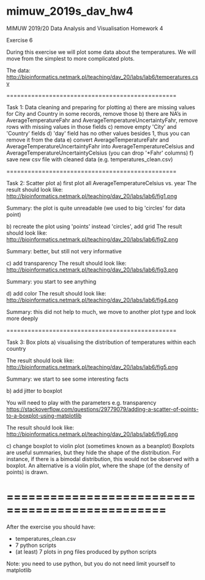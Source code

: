 # mimuw_2019s_dav_hw4
MIMUW 2019/20 Data Analysis and Visualisation Homework 4

Exercise 6


During this exercise we will plot some data about the temperatures. 
We will move from the simplest to more complicated plots.


The data: http://bioinformatics.netmark.pl/teaching/dav_20/labs/lab6/temperatures.csv

================================================

Task 1: Data cleaning and preparing for plotting
a) there are missing values for City and Country in some records, remove those
b) there are NA’s in AverageTemperatureFahr and AverageTemperatureUncertaintyFahr, 
remove rows with missing values in those fields
c) remove empty 'City' and 'Country' fields
d) 'day' field has no other values besides 1, thus you can remove it from the data
e) convert AverageTemperatureFahr and AverageTemperatureUncertaintyFahr into 
AverageTemperatureCelsius and AverageTemperatureUncertaintyCelsius 
(you can drop '*Fahr' columns)
f) save new csv file with cleaned data (e.g. temperatures_clean.csv)

================================================

Task 2: Scatter plot
a) first plot all AverageTemperatureCelsius vs. year
The result should look like:
http://bioinformatics.netmark.pl/teaching/dav_20/labs/lab6/fig1.png

Summary: the plot is quite unreadable (we used to big 'circles' for data point)

b) recreate the plot using 'points' instead 'circles', add grid
The result should look like:
http://bioinformatics.netmark.pl/teaching/dav_20/labs/lab6/fig2.png

Summary: better, but still not very informative

c) add transparency
The result should look like:
http://bioinformatics.netmark.pl/teaching/dav_20/labs/lab6/fig3.png

Summary: you start to see anything

d) add color
The result should look like:
http://bioinformatics.netmark.pl/teaching/dav_20/labs/lab6/fig4.png

Summary: this did not help to much, we move to another plot type and look more deeply 

================================================

Task 3: Box plots
a) visualising the distribution of temperatures within each country

The result should look like:
http://bioinformatics.netmark.pl/teaching/dav_20/labs/lab6/fig5.png

Summary: we start to see some interesting facts

b) add jitter to boxplot

You will need to play with the parameters e.g. transparency
https://stackoverflow.com/questions/29779079/adding-a-scatter-of-points-to-a-boxplot-using-matplotlib

The result should look like:
http://bioinformatics.netmark.pl/teaching/dav_20/labs/lab6/fig6.png

c) change boxplot to violin plot (sometimes known as a beanplot)
Boxplots are useful summaries, but they hide the shape of the distribution. 
For instance, if there is a bimodal distribution, this would not be observed
with a boxplot. An alternative is a violin plot, where the shape 
(of the density of points) is drawn.

================================================
================================================

After the exercise you should have:
- temperatures_clean.csv
- 7 python scripts
- (at least) 7 plots in png files produced by python scripts

Note: you need to use python, but you do not need limit yourself to matplotlib
